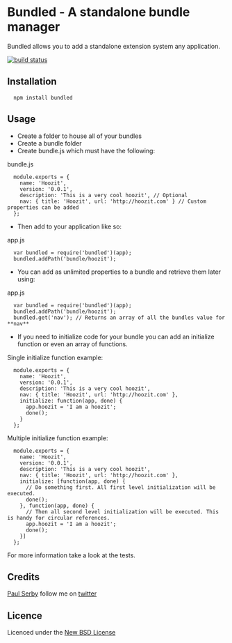 # Bundled - A standalone bundle manager

Bundled allows you to add a standalone extension system any application.

[![build status](https://secure.travis-ci.org/serby/bundled.png)](http://travis-ci.org/serby/bundled)

## Installation

      npm install bundled

## Usage

* Create a folder to house all of your bundles
* Create a bundle folder
* Create bundle.js which must have the following:

bundle.js

      module.exports = {
        name: 'Hoozit',
        version: '0.0.1',
        description: 'This is a very cool hoozit', // Optional
        nav: { title: 'Hoozit', url: 'http://hoozit.com' } // Custom properties can be added
      };

* Then add to your application like so:

app.js

      var bundled = require('bundled')(app);
      bundled.addPath('bundle/hoozit');

* You can add as unlimited properties to a bundle and retrieve them later using:

app.js

      var bundled = require('bundled')(app);
      bundled.addPath('bundle/hoozit');
      bundled.get('nav'); // Returns an array of all the bundles value for **nav**

* If you need to initialize code for your bundle you can add an initialize function or even an array of functions.

Single initialize function example:

      module.exports = {
        name: 'Hoozit',
        version: '0.0.1',
        description: 'This is a very cool hoozit',
        nav: { title: 'Hoozit', url: 'http://hoozit.com' },
        initialize: function(app, done) {
          app.hoozit = 'I am a hoozit';
          done();
        }
      };

Multiple initialize function example:

      module.exports = {
        name: 'Hoozit',
        version: '0.0.1',
        description: 'This is a very cool hoozit',
        nav: { title: 'Hoozit', url: 'http://hoozit.com' },
        initialize: [function(app, done) {
          // Do something first. All first level initialization will be executed.
          done();
        }, function(app, done) {
          // Then all second level initialization will be executed. This is handy for circular references.
          app.hoozit = 'I am a hoozit';
          done();
        }]
      };

For more information take a look at the tests.

## Credits

[Paul Serby](https://github.com/serby/) follow me on [twitter](http://twitter.com/PabloSerbo)

## Licence

Licenced under the [New BSD License](http://opensource.org/licenses/bsd-license.php)